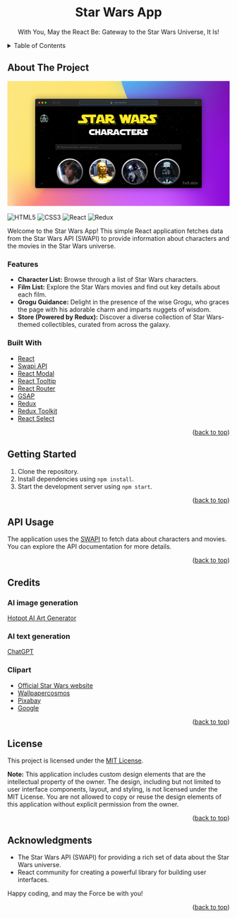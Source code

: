<a name="readme-top"></a>
<div align="center">
  <h1 align="center">Star Wars App</h1>
  <p align="center">With You, May the React Be: Gateway to the Star Wars Universe, It Is!</p>
</div>

<details>
  <summary>Table of Contents</summary>
  <ol>
    <li>
      <a href="#about-the-project">About The Project</a>
      <ul>
        <li><a href="#features">Features</a></li>
        <li><a href="#built-with">Built With</a></li>
      </ul>
    </li>
    <li><a href="#getting-started">Getting Started</a></li>
    <li><a href="#api-usage">API Usage</a></li>
    <li><a href="#credits">Credits</a></li>
    <li><a href="#license">License</a></li>
    <li><a href="#acknowledgments">Acknowledgments</a></li>
  </ol>
</details>

## About The Project

![Project Screen Shot](sw-app-preview.jpg)

![HTML5](https://img.shields.io/badge/html5-%23E34F26.svg?style=for-the-badge&logo=html5&logoColor=white) ![CSS3](https://img.shields.io/badge/css3-%231572B6.svg?style=for-the-badge&logo=css3&logoColor=white) ![React](https://img.shields.io/badge/react-%2320232a.svg?style=for-the-badge&logo=react&logoColor=%2361DAFB) ![Redux](https://img.shields.io/badge/redux-%23593d88.svg?style=for-the-badge&logo=redux&logoColor=white)

Welcome to the Star Wars App! This simple React application fetches data from the Star Wars API (SWAPI) to provide information about characters and the movies in the Star Wars universe.

### Features

- **Character List:** Browse through a list of Star Wars characters.
- **Film List:** Explore the Star Wars movies and find out key details about each film.
- **Grogu Guidance:** Delight in the presence of the wise Grogu, who graces the page with his adorable charm and imparts nuggets of wisdom.
- **Store (Powered by Redux):** Discover a diverse collection of Star Wars-themed collectibles, curated from across the galaxy.

### Built With

- [React](https://react.dev/)
- [Swapi API](https://swapi.dev/api/)
- [React Modal](https://react-popup.elazizi.com/react-modal/)
- [React Tooltip](https://react-tooltip.com/)
- [React Router](https://reactrouter.com/en/main)
- [GSAP](https://gsap.com/)
- [Redux](https://redux.js.org/)
- [Redux Toolkit](https://redux-toolkit.js.org/)
- [React Select](https://react-select.com/)

<p align="right">(<a href="#readme-top">back to top</a>)</p>

## Getting Started

1. Clone the repository.
2. Install dependencies using `npm install`.
3. Start the development server using `npm start`.

<p align="right">(<a href="#readme-top">back to top</a>)</p>

## API Usage

The application uses the [SWAPI](https://swapi.dev/) to fetch data about characters and movies. You can explore the API documentation for more details.

<p align="right">(<a href="#readme-top">back to top</a>)</p>

## Credits

### AI image generation

[Hotpot AI Art Generator](https://hotpot.ai/art-generator/)

### AI text generation

[ChatGPT](https://chat.openai.com/)

### Clipart

- [Official Star Wars website](https://www.starwars.com/)
- [Wallpapercosmos](https://wallpapercosmos.com/)
- [Pixabay](https://pixabay.com/)
- [Google](https://www.google.com/)

<p align="right">(<a href="#readme-top">back to top</a>)</p>

## License

This project is licensed under the [MIT License](LICENSE).

**Note:**
This application includes custom design elements that are the intellectual property of the owner. The design, including but not limited to user interface components, layout, and styling, is not licensed under the MIT License. You are not allowed to copy or reuse the design elements of this application without explicit permission from the owner.

<p align="right">(<a href="#readme-top">back to top</a>)</p>

## Acknowledgments

- The Star Wars API (SWAPI) for providing a rich set of data about the Star Wars universe.
- React community for creating a powerful library for building user interfaces.

Happy coding, and may the Force be with you!

<p align="right">(<a href="#readme-top">back to top</a>)</p>
